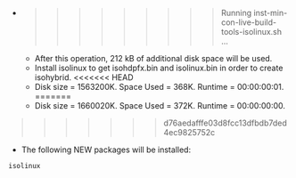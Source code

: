 * >>>>>>>>> Running inst-min-con-live-build-tools-isolinux.sh ...
  * After this operation, 212 kB of additional disk space will be used.
  * Install isolinux to get isohdpfx.bin and isolinux.bin in order to create isohybrid.
<<<<<<< HEAD
  * Disk size = 1563200K. Space Used = 368K. Runtime = 00:00:00:01.
=======
  * Disk size = 1660020K. Space Used = 372K. Runtime = 00:00:00:00.
>>>>>>> d76aedafffe03d8fcc13dfbdb7ded4ec9825752c
  * The following NEW packages will be installed:
  ```bash
isolinux
  ```
